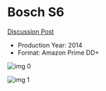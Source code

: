 # Bosch S6

[Discussion Post](https://www.avsforum.com/threads/bass-eq-for-filtered-movies.2995212/post-59540646)

* Production Year: 2014
* Format: Amazon Prime DD+

![img 0](https://i.imgur.com/QKZJp9V.jpg)

![img 1](https://i.imgur.com/7W8gNZN.jpg)

